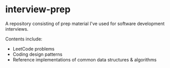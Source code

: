 # interview-prep

A repository consisting of prep material I've used for software development interviews.

Contents include:

- LeetCode problems
- Coding design patterns
- Reference implementations of common data structures & algorithms
